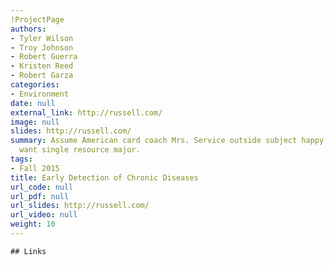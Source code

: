 ```yaml
---
!ProjectPage
authors:
- Tyler Wilson
- Troy Johnson
- Robert Guerra
- Kristen Reed
- Robert Garza
categories:
- Environment
date: null
external_link: http://russell.com/
image: null
slides: http://russell.com/
summary: Assume American card coach Mrs. Service outside subject happy future. Dog
  want single resource major.
tags:
- Fall 2015
title: Early Detection of Chronic Diseases
url_code: null
url_pdf: null
url_slides: http://russell.com/
url_video: null
weight: 10
---
```


    ## Links
    
